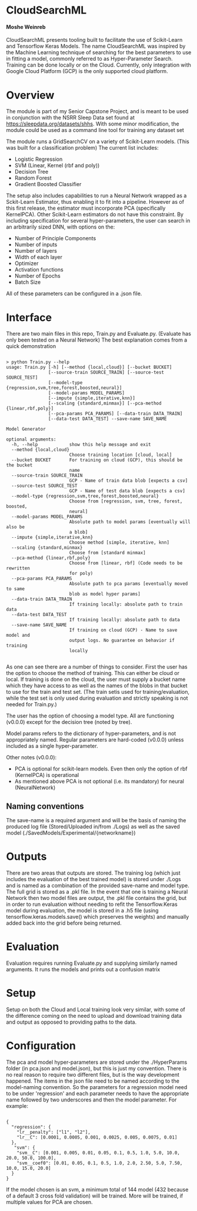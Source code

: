 # CloudSearchML
#### Moshe Weinreb
CloudSearchML presents tooling built to facilitate the use of Scikit-Learn and Tensorflow Keras Models. The name CloudSearchML was inspired by the Machine Learning technique of searching for the best parameters to use in fitting a model, commonly referred to as Hyper-Parameter Search. Training can be done locally or on the Cloud. Currently, only integration with Google Cloud Platform (GCP) is the only supported cloud platform.


# Overview
The module is part of my Senior Capstone Project, and is
meant to be used in conjunction with the NSRR Sleep Data set found
at https://sleepdata.org/datasets/shhs. With some minor modification, 
the module could be used as a command line tool for training any dataset
set

The module runs a GridSearchCV on a variety of Scikit-Learn models.
(This was built for a classification problem) 
The current list includes:
- Logistic Regression
- SVM (Linear, Kernel (rbf and poly))
- Decision Tree
- Random Forest
- Gradient Boosted Classifier

The setup also includes capabilities to run a Neural Network 
wrapped as a Sckit-Learn Estimator, thus enabling it to fit into a pipeline.
However as of this first release, the estimator must incorporate PCA 
(specifically KernelPCA). Other Scikit-Learn estimators do not have this constraint.
By including specification for several hyper-parameters, the user can search
in an arbitrarily sized DNN, with options on the:
- Number of Principle Components
- Number of inputs
- Number of layers
- Width of each layer
- Optimizer
- Activation functions
- Number of Epochs
- Batch Size

All of these parameters can be configured in a .json file.

# Interface
There are two main files in this repo, Train.py and Evaluate.py.
(Evaluate has only been tested on a Neural Network)
The best explanation comes from a quick demonstration
<pre><code>
> python Train.py --help 
usage: Train.py [-h] [--method {local,cloud}] [--bucket BUCKET]
                [--source-train SOURCE_TRAIN] [--source-test SOURCE_TEST]
                [--model-type {regression,svm,tree,forest,boosted,neural}]
                [--model-params MODEL_PARAMS]
                [--impute {simple,iterative,knn}]
                [--scaling {standard,minmax}] [--pca-method {linear,rbf,poly}]
                [--pca-params PCA_PARAMS] [--data-train DATA_TRAIN]
                [--data-test DATA_TEST] --save-name SAVE_NAME

Model Generator

optional arguments:
  -h, --help            show this help message and exit
  --method {local,cloud}
                        Choose training location [cloud, local]
  --bucket BUCKET       For training on cloud (GCP), this should be the bucket
                        name
  --source-train SOURCE_TRAIN
                        GCP - Name of train data blob [expects a csv]
  --source-test SOURCE_TEST
                        GCP - Name of test data blob [expects a csv]
  --model-type {regression,svm,tree,forest,boosted,neural}
                        Choose from [regression, svm, tree, forest, boosted,
                        neural]
  --model-params MODEL_PARAMS
                        Absolute path to model params [eventually will also be
                        a blob]
  --impute {simple,iterative,knn}
                        Choose method [simple, iterative, knn]
  --scaling {standard,minmax}
                        Choose from [standard minmax]
  --pca-method {linear,rbf,poly}
                        Choose from [linear, rbf] (Code needs to be rewritten
                        for poly)
  --pca-params PCA_PARAMS
                        Absolute path to pca params [eventually moved to same
                        blob as model hyper params]
  --data-train DATA_TRAIN
                        If training locally: absolute path to train data
  --data-test DATA_TEST
                        If training locally: absolute path to data
  --save-name SAVE_NAME
                        If training on cloud (GCP) - Name to save model and
                        output logs. No guarantee on behavior if training
                        locally

</code></pre>
As one can see there are a number of things to consider. First the user has 
the option to choose the method of training. This can either be cloud or local. If training 
is done on the cloud, the user must supply a bucket name which they have access to as well as the
names of the blobs in that bucket to use for the train and test set. (The train setis used for training/evaluation,
while the test set is only used during evaluation and strictly speaking is not needed for Train.py.)

The user has the option of choosing a model type. All are functioning (v0.0.0) except for the decision tree 
(noted by tree).

Model params refers to the dictionary of hyper-parameters, and is not appropriately named. Regular parameters
are hard-coded (v0.0.0) unless included as a single hyper-parameter. 

Other notes (v0.0.0):
- PCA is optional for scikit-learn models. Even then only the option of rbf (KernelPCA) is operational
- As mentioned above PCA is not optional (i.e. its mandatory) for neural (NeuralNetwork)

## Naming conventions
The save-name is a required argument and will be the basis of naming the produced log file 
(Stored/Uploaded in/from ./Logs) as well as the saved model (./SavedModels/Experimental/{networkname})

# Outputs
There are two areas that outputs are stored. The training log (which just includes 
the evaluation of the best trained model) is stored under ./Logs and is named as a combination
of the provided save-name and model type. The full grid is stored as a .pkl file. In the event that
one is training a Neural Network then two model files are output, the .pkl file contains the grid, but in
order to run evaluation without needing to refit the Tensorflow.Keras model during evaluation, the model is 
stored in a .h5 file (using tensorflow.keras.models.save() which preserves the weights) and manually added 
back into the grid before being returned.


# Evaluation
Evaluation requires running Evaluate.py and supplying similarly named arguments. It runs the 
models and prints out a confusion matrix


# Setup
Setup on both the Cloud and Local training look very similar, with some
of the difference coming on the need to upload and download training data
and output as opposed to providing paths to the data.


# Configuration
The pca and model hyper-parameters are stored under the ./HyperParams folder (in pca.json and model.json),
but this is just my convention. There is no real reason to require two different files, but
is the way development happened. The items in the json file need to be named according to the 
model-naming convention. So the parameters for a regression model need to be under 'regression' and 
each parameter needs to have the appropriate name followed by two underscores and then the model 
parameter. For example:
<pre><code>
{
  "regression": {
    "lr__penalty": ["l1", "l2"],
    "lr__C": [0.0001, 0.0005, 0.001, 0.0025, 0.005, 0.0075, 0.01]
  },
   "svm": {
    "svm__C": [0.001, 0.005, 0.01, 0.05, 0.1, 0.5, 1.0, 5.0, 10.0, 20.0, 50.0, 100.0],
    "svm__coef0": [0.01, 0.05, 0.1, 0.5, 1.0, 2.0, 2.50, 5.0, 7.50, 10.0, 15.0, 20.0]
  }
}
</code></pre>
If the model chosen is an svm, a minimum total of 144 model (432 because of a default 3 cross fold validation)
will be trained. More will be trained, if multiple values for PCA are chosen.

